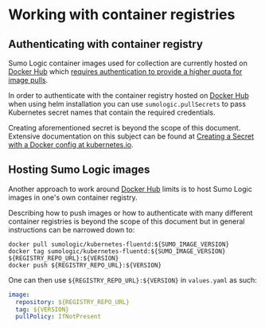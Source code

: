 # Working with container registries

## Authenticating with container registry

Sumo Logic container images used for collection are currently hosted on
[Docker Hub](https://hub.docker.com/) which
[requires authentication to provide a higher quota for image pulls][docker-rate-limit].

In order to authenticate with the container registry hosted on
[Docker Hub](https://hub.docker.com/) when using helm installation you can use
`sumologic.pullSecrets` to pass Kubernetes secret names that contain
the required credentials.

Creating aforementioned secret is beyond the scope of this document.
Extensive documentation on this subject can be found at
[Creating a Secret with a Docker config at kubernetes.io][k8s-docker-secret].

[docker-rate-limit]: https://www.docker.com/increase-rate-limits
[k8s-docker-secret]: https://kubernetes.io/docs/concepts/containers/images/#creating-a-secret-with-a-docker-config

## Hosting Sumo Logic images

Another approach to work around [Docker Hub](https://hub.docker.com/) limits is
to host Sumo Logic images in one's own container registry.

Describing how to push images or how to authenticate with many different container
registries is beyond the scope of this document but in general instructions can
be narrowed down to:

```
docker pull sumologic/kubernetes-fluentd:${SUMO_IMAGE_VERSION}
docker tag sumologic/kubernetes-fluentd:${SUMO_IMAGE_VERSION} ${REGISTRY_REPO_URL}:${VERSION}
docker push ${REGISTRY_REPO_URL}:${VERSION}
```

One can then use `${REGISTRY_REPO_URL}:${VERSION}` in `values.yaml` as such:

```yaml
image:
  repository: ${REGISTRY_REPO_URL}
  tag: ${VERSION}
  pullPolicy: IfNotPresent
```
